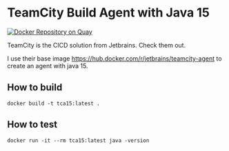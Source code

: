 # TeamCity Build Agent with Java 15

[![Docker Repository on Quay](https://quay.io/repository/ds2/tc-buildagent-15/status "Docker Repository on Quay")](https://quay.io/repository/ds2/tc-buildagent-15)

TeamCity is the CICD solution from Jetbrains. Check them out.

I use their base image <https://hub.docker.com/r/jetbrains/teamcity-agent> to create an agent with java 15.

## How to build

    docker build -t tca15:latest .

## How to test

    docker run -it --rm tca15:latest java -version
